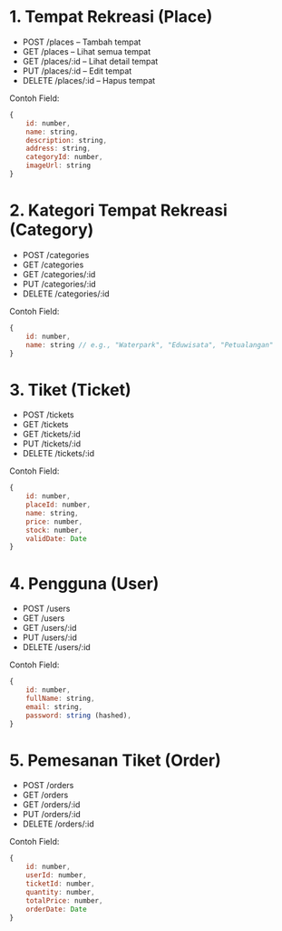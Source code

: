 # 1. Tempat Rekreasi (Place)

- POST /places – Tambah tempat
- GET /places – Lihat semua tempat
- GET /places/:id – Lihat detail tempat
- PUT /places/:id – Edit tempat
- DELETE /places/:id – Hapus tempat

Contoh Field:
```js
{
    id: number,
    name: string,
    description: string,
    address: string,
    categoryId: number,
    imageUrl: string
}
```

# 2. Kategori Tempat Rekreasi (Category)

- POST /categories
- GET /categories
- GET /categories/:id
- PUT /categories/:id
- DELETE /categories/:id

Contoh Field:

```js
{
    id: number,
    name: string // e.g., "Waterpark", "Eduwisata", "Petualangan"
}
```

# 3. Tiket (Ticket)

- POST /tickets
- GET /tickets
- GET /tickets/:id
- PUT /tickets/:id
- DELETE /tickets/:id

Contoh Field:

```js
{
    id: number,
    placeId: number,
    name: string,
    price: number,
    stock: number,
    validDate: Date
}
```

# 4. Pengguna (User)

- POST /users
- GET /users
- GET /users/:id
- PUT /users/:id
- DELETE /users/:id

Contoh Field:

```js
{
    id: number,
    fullName: string,
    email: string,
    password: string (hashed),
}
```

# 5. Pemesanan Tiket (Order)

- POST /orders
- GET /orders
- GET /orders/:id
- PUT /orders/:id
- DELETE /orders/:id

Contoh Field:

```js
{
    id: number,
    userId: number,
    ticketId: number,
    quantity: number,
    totalPrice: number,
    orderDate: Date
}
```

